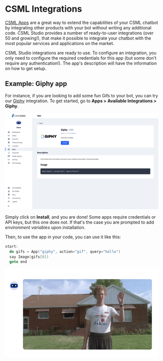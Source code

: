 # CSML Integrations

[CSML Apps](https://www.csml.dev/integrations.html) are a great way to extend the capabilities of your CSML chatbot by integrating other products with your bot without writing any additional code. CSML Studio provides a number of ready-to-user integrations \(over 50 and growing!\), that make it possible to integrate your chatbot with the most popular services and applications on the market.

CSML Studio integrations are ready to use. To configure an integration, you only need to configure the required credentials for this app \(but some don't require any authentication!\). The app's description will have the information on how to get setup.

## Example: Giphy app

For instance, if you are looking to add some fun Gifs to your bot, you can try our [Giphy](https://giphy.com) integration. To get started, go to **Apps &gt; Available Integrations &gt; Giphy**.

![](../../.gitbook/assets/cleanshot-2021-06-04-at-12.30.59-2x.png)

Simply click on **Install**, and you are done! Some apps require credentials or API keys, but this one does not. If that's the case you are prompted to add _environment variables_ upon installation.

Then, to use the app in your code, you can use it like this:

```cpp
start:
  do gifs = App("giphy", action="gif", query="hello")
  say Image(gifs[0])
  goto end
```

![The above code will generate a nice gif automatically!](../../.gitbook/assets/image%20%2818%29.png)

## 

